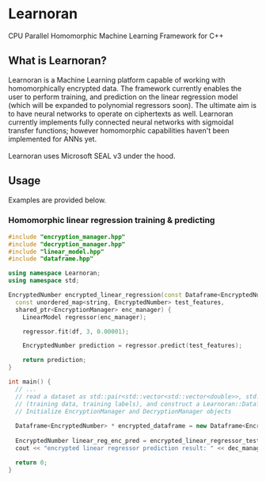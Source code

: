 # Learnoran
CPU Parallel Homomorphic Machine Learning Framework for C++

## What is Learnoran?

Learnoran is a Machine Learning platform capable of working with homomorphically encrypted data. The framework currently enables the user to perform training, and prediction on the linear regression model (which will be expanded to polynomial regressors soon). The ultimate aim is to have neural networks to operate on ciphertexts as well. Learnoran currently implements fully connected neural networks with sigmoidal transfer functions; however homomorphic capabilities haven't been implemented for ANNs yet.
<br/>
<br/>
Learnoran uses Microsoft SEAL v3 under the hood.

## Usage

Examples are provided below.

### Homomorphic linear regression training & predicting
```cpp
#include "encryption_manager.hpp"
#include "decryption_manager.hpp"
#include "linear_model.hpp"
#include "dataframe.hpp"

using namespace Learnoran;
using namespace std;

EncryptedNumber encrypted_linear_regression(const Dataframe<EncryptedNumber> & df, 
  const unordered_map<string, EncryptedNumber> test_features, 
  shared_ptr<EncryptionManager> enc_manager) {
	LinearModel regressor(enc_manager);

	regressor.fit(df, 3, 0.00001);

	EncryptedNumber prediction = regressor.predict(test_features);

	return prediction;
}

int main() {
  // ...
  // read a dataset as std::pair<std::vector<std::vector<double>>, std::vector<double>>
  // (training data, training labels), and construct a Learnoran::Dataframe object,
  // Initialize EncryptionManager and DecryptionManager objects
  
  Dataframe<EncryptedNumber> * encrypted_dataframe = new Dataframe<EncryptedNumber>(encryption_manager->encrypt_dataframe(df));
  
  EncryptedNumber linear_reg_enc_pred = encrypted_linear_regressor_test(*enc_df, encrypted_features, enc_manager);
  cout << "encrypted linear regressor prediction result: " << dec_manager.decrypt(linear_reg_enc_pred) << endl;

  return 0;
}
```
